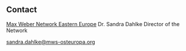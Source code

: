 ## Contact

[Max Weber Network Eastern Europe](https://www.maxweberstiftung.de/forschung/projekte/max-weber-netzwerk-osteuropa.html)
Dr. Sandra Dahlke
Director of the Network

sandra.dahlke@mws-osteuropa.org
